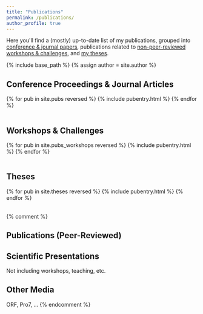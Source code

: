```yaml
---
title: "Publications"
permalink: /publications/
author_profile: true
---
```


Here you'll find a (mostly) up-to-date list of my publications, grouped into [conference & journal papers](#cjproc), publications related to [non-peer-reviewed workshops & challenges](#chg), and [my theses](#theses).

{% include base_path %}
{% assign author = site.author %}

<h2 id="cjproc" class="pubheader">Conference Proceedings &amp; Journal Articles</h2>
<table class="pubtable">
  <tbody>
    {% for pub in site.pubs reversed %}
      {% include pubentry.html %}
    {% endfor %}
  </tbody>
</table>

<h2 id="chg" class="pubheader">Workshops &amp; Challenges</h2>
<table class="pubtable">
  <tbody>
    {% for pub in site.pubs_workshops reversed %}
      {% include pubentry.html %}
    {% endfor %}
  </tbody>
</table>


<h2 id="theses" class="pubheader">Theses</h2>
<table class="pubtable">
  <tbody>
    {% for pub in site.theses reversed %}
      {% include pubentry.html %}
    {% endfor %}
  </tbody>
</table>



{% comment %}
## Publications (Peer-Reviewed)


## Scientific Presentations
Not including workshops, teaching, etc.


## Other Media
ORF, Pro7, ...
{% endcomment %}
